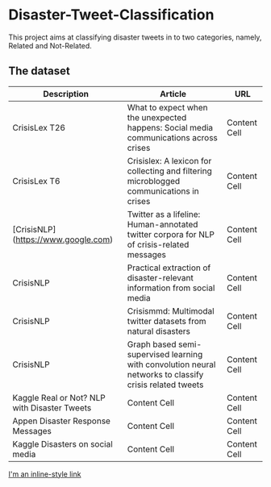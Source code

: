 # Disaster-Tweet-Classification

This project aims at classifying disaster tweets in to two categories, namely, Related and Not-Related.

## The dataset

| Description   | Article       | URL           |
| ------------- | ------------- |-------------
| CrisisLex T26 | What to expect when the unexpected happens: Social media communications across crises  | Content Cell  |
| CrisisLex T6  | Crisislex: A lexicon for collecting and filtering microblogged communications in crises  | Content Cell  |
| [CrisisNLP] (https://www.google.com) | Twitter as a lifeline: Human-annotated twitter corpora for NLP of crisis-related messages  | Content Cell  |
| CrisisNLP  | Practical extraction of disaster-relevant information from social media  | Content Cell  |
| CrisisNLP  | Crisismmd: Multimodal twitter datasets from natural disasters  | Content Cell  |
| CrisisNLP  | Graph based semi-supervised learning with convolution neural networks to classify crisis related tweets  | Content Cell  |
| Kaggle Real or Not? NLP with Disaster Tweets  | Content Cell  | Content Cell  |
| Appen Disaster Response Messages  | Content Cell  | Content Cell  |
| Kaggle Disasters on social media | Content Cell  | Content Cell  |


[I'm an inline-style link](https://www.google.com)
